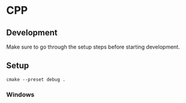 # CPP

## Development

Make sure to go through the setup steps before starting development.

## Setup

```
cmake --preset debug .
``` 

### Windows

